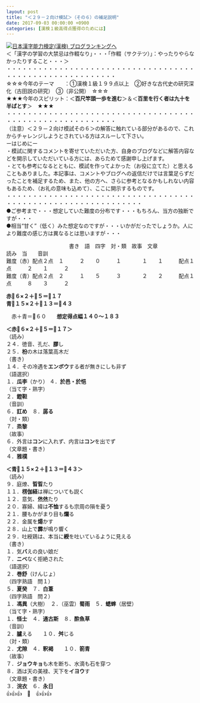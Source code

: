 ```yaml
---
layout: post
title: "＜２９－２向け模試＞（その６）の補足説明"
date: 2017-09-03 00:00:00 +0900
categories: [漢検１級高得点獲得のためには]
---
```


[![](/syuusyuu9701/assets/images/＜２９－２向け模試＞（その６）の補足説明-br_c_3028_1.gif)](http://blog.with2.net/link.php?1659096:3028 "日本漢字能力検定(漢検) ブログランキングへ")[日本漢字能力検定(漢検) ブログランキングへ](http://blog.with2.net/link.php?1659096:3028)  
＜「漢字の学習の大禁忌は作輟なり」・・・「作輟（サクテツ）」：やったりやらなかったりすること・・・＞  
・・・・・・・・・・・・・・・・・・・・・・・・・・・・・・・・・・・・・・・・・・・・・・・・・・・・・・・・・  
☆☆☆今年のテーマ　　：①漢検１級１９９点以上　②好きな古代史の研究深化（古田説の研究）　③（非公開）　☆☆☆　　  
★★★今年のスピリット：＜**百尺竿頭一歩を進む**＞＆＜**百里を行く者は九十を半ばとす**＞　★★★  
・・・・・・・・・・・・・・・・・・・・・・・・・・・・・・・・・・・・・・・・・・・・・・・・・・・・・・・・・  
（注意）＜２９－２向け模試その６＞の解答に触れている部分があるので、これからチャレンジしようとされている方はスルーして下さい。  
ーはじめにー  
・模試に関するコメントを寄せていただいた方、自身のブログなどに解答内容などを開示していただいている方には、あらためて感謝申し上げます。  
・とても参考になるとともに、模試を作ってよかった（お役に立てた）と思えることもありました。本記事は、コメントやブログへの返信だけでは言葉足らずだったことを補足するため、また、他の方へ、さらに参考となるかもしれない内容もあるため、（お礼の意味も込めて）、ここに開示するものです。  
・・・・・・・・・・・・・・・・・・・・・・・・・・・・・・・・・・・・・・・・・・・・・・・・・・・・・・・・・・・・・・  
●ご参考まで・・・想定していた難度の分布です・・・もちろん、当方の独断ですが・・・  
●相当“甘く”（低く）みた想定なのですが・・・いかがだったでしょうか。人により難度の感じ方は異なるとは思いますが・・・  
  
　　　　　　　　　　　　書き　語　四字　対・類　故事　文章　　　　　　　　　読み　当　　音訓  
難度（赤）配点２点　１　　　２　　０　　　１　　　　１　　１　　　配点１点　　　２　　１　　　２  
難度（青）配点２点　２　　　１　　５　　　３　　　　２　　２　　　配点１点　　　８　　３　　　２　  
  
**赤🔺６×２＋🔺５＝🔺１７**  
**青🔺１５×２＋🔺１３＝🔺４３**　  
  
　赤＋青＝🔺６０　　**想定得点幅１４０～１８３**  
  
**＜赤🔺６×２＋🔺５＝🔺１７＞**  
（読み）  
２４．徳音、孔だ、**膠**し　  
２５．**枌**の木は落葉高木だ  
（書き）　  
１４．その冷遇を**エンボウ**する者が無きにしも非ず　  
（語選択）  
１．**瓜李**（かり） ４．**於邑・於悒**  
（当て字・熟字）  
２．**鐙靼**  
（音訓）  
６．**訌め**　８．**孱る**　  
（対・類）  
７．**烝黎**　  
（故事）  
６．外言は**コン**に入れず、内言は**コン**を出でず  
（文章題・書き）  
４．**雅樸**　  
  
**＜青🔺１５×２＋🔺１３＝🔺４３＞**  
（読み）　  
９．庭燎、**晢晢**たり　  
１１．**楞伽経**は禅についても説く　　  
１２．意気、**烋烋**たり　　  
２０．寡婦、緯は**不恤**するも宗周の隕を憂う　  
２１．腰もかがまり目も**爛**る　  
２２．金属を**煬**かす　  
２８．山上で**霹**が鳴り響く　  
２９．吐綬鶏は、本当に**綬**を吐いているように見える  
（書き）  
１．気**バ**えの良い娘だ　  
７．**ニベ**なく拒絶された  
（語選択）  
２．**巻舒**（けんじょ）　  
（四字熟語　問１）  
５．**夏癸**　７．**白葦**  
（四字熟語　問２）  
１．**馮異**（大樹）　２．（巫雲）**蜀雨**　５．**蟋蟀**（居壁）  
（当て字・熟字）  
１．**怪士**　４．**通古斯**　８．**酔魚草**　  
（音訓）  
２．**臚**える　　１０．**舛**じる  
（対・類）  
２．**尤隙**　４．**釈褐**　　１０．**箚青**  
（故事）  
７．**ジョウキョ**も木を断ち、水滴も石を穿つ  
８．酒は天の美禄、天下を**イヨウ**す　  
（文章題・書き）  
３．**浣衣**　６．**永日**  
👍👍👍　🐔　👍👍👍  